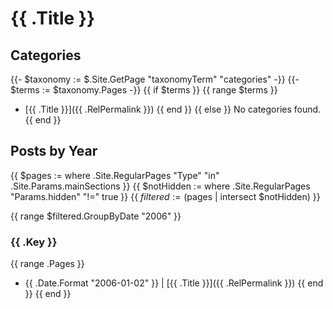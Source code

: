 # {{ .Title }}

## Categories

{{- $taxonomy := $.Site.GetPage "taxonomyTerm" "categories" -}}
{{- $terms := $taxonomy.Pages -}}
{{ if $terms }}
{{ range $terms }}

- [{{ .Title }}]({{ .RelPermalink }})
{{ end }}
{{ else }}
No categories found.
{{ end }}

## Posts by Year

{{ $pages := where .Site.RegularPages "Type" "in" .Site.Params.mainSections }}
{{ $notHidden := where .Site.RegularPages "Params.hidden" "!=" true }}
{{ $filtered := ($pages | intersect $notHidden) }}

{{ range $filtered.GroupByDate "2006" }}

### {{ .Key }}

{{ range .Pages }}

- {{ .Date.Format "2006-01-02" }} | [{{ .Title }}]({{ .RelPermalink }})
{{ end }}
{{ end }}
